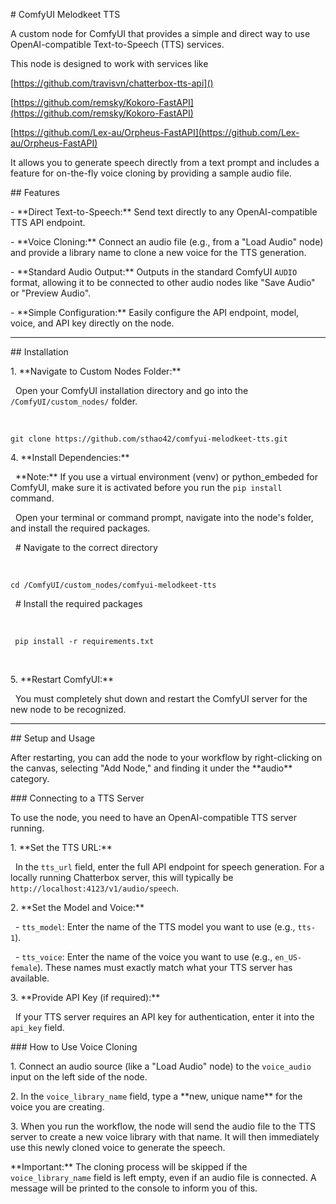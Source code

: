 \# ComfyUI Melodkeet TTS

A custom node for ComfyUI that provides a simple and direct way to use OpenAI-compatible Text-to-Speech (TTS) services.

This node is designed to work with services like 

[https://github.com/travisvn/chatterbox-tts-api]()

[https://github.com/remsky/Kokoro-FastAPI](https://github.com/remsky/Kokoro-FastAPI)

[https://github.com/Lex-au/Orpheus-FastAPI](https://github.com/Lex-au/Orpheus-FastAPI)

It allows you to generate speech directly from a text prompt and includes a feature for on-the-fly voice cloning by providing a sample audio file.

\## Features

\-   \*\*Direct Text-to-Speech:\*\* Send text directly to any OpenAI-compatible TTS API endpoint.

\-   \*\*Voice Cloning:\*\* Connect an audio file (e.g., from a "Load Audio" node) and provide a library name to clone a new voice for the TTS generation.

\-   \*\*Standard Audio Output:\*\* Outputs in the standard ComfyUI `AUDIO` format, allowing it to be connected to other audio nodes like "Save Audio" or "Preview Audio".

\-   \*\*Simple Configuration:\*\* Easily configure the API endpoint, model, voice, and API key directly on the node.

---

\## Installation

1\.  \*\*Navigate to Custom Nodes Folder:\*\*

&nbsp;   Open your ComfyUI installation directory and go into the `/ComfyUI/custom_nodes/` folder.

&nbsp;

```
git clone https://github.com/sthao42/comfyui-melodkeet-tts.git
```




4\.  \*\*Install Dependencies:\*\*

&nbsp;   \*\*Note:\*\* If you use a virtual environment (venv) or python\_embeded for ComfyUI, make sure it is activated before you run the `pip install` command.&nbsp;

&nbsp;   Open your terminal or command prompt, navigate into the node's folder, and install the required packages.

&nbsp;   # Navigate to the correct directory

&nbsp;

```
cd /ComfyUI/custom_nodes/comfyui-melodkeet-tts
```

&nbsp;   # Install the required packages

&nbsp;

```
 pip install -r requirements.txt
```

&nbsp;

5\.  \*\*Restart ComfyUI:\*\*

&nbsp;   You must completely shut down and restart the ComfyUI server for the new node to be recognized.

---

\## Setup and Usage

After restarting, you can add the node to your workflow by right-clicking on the canvas, selecting "Add Node," and finding it under the \*\*audio\*\* category.

\### Connecting to a TTS Server

To use the node, you need to have an OpenAI-compatible TTS server running.

1\.  \*\*Set the TTS URL:\*\*

&nbsp;   In the `tts_url` field, enter the full API endpoint for speech generation. For a locally running Chatterbox server, this will typically be `http://localhost:4123/v1/audio/speech`.

2\.  \*\*Set the Model and Voice:\*\*

&nbsp;   -   `tts_model`: Enter the name of the TTS model you want to use (e.g., `tts-1`).

&nbsp;   -   `tts_voice`: Enter the name of the voice you want to use (e.g., `en_US-female`). These names must exactly match what your TTS server has available.

3\.  \*\*Provide API Key (if required):\*\*

&nbsp;   If your TTS server requires an API key for authentication, enter it into the `api_key` field.

\### How to Use Voice Cloning

1\.  Connect an audio source (like a "Load Audio" node) to the `voice_audio` input on the left side of the node.

2\.  In the `voice_library_name` field, type a \*\*new, unique name\*\* for the voice you are creating.

3\.  When you run the workflow, the node will send the audio file to the TTS server to create a new voice library with that name. It will then immediately use this newly cloned voice to generate the speech.

\*\*Important:\*\* The cloning process will be skipped if the `voice_library_name` field is left empty, even if an audio file is connected. A message will be printed to the console to inform you of this.
